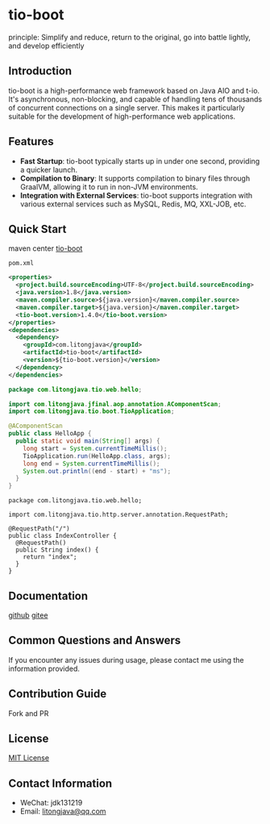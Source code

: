 # tio-boot

principle: Simplify and reduce, return to the original, go into battle lightly, and develop efficiently  
## Introduction
tio-boot is a high-performance web framework based on Java AIO and t-io. It's asynchronous, non-blocking, and capable of handling tens of thousands of concurrent connections on a single server. This makes it particularly suitable for the development of high-performance web applications.

## Features
- **Fast Startup**: tio-boot typically starts up in under one second, providing a quicker launch.
- **Compilation to Binary**: It supports compilation to binary files through GraalVM, allowing it to run in non-JVM environments.
- **Integration with External Services**: tio-boot supports integration with various external services such as MySQL, Redis, MQ, XXL-JOB, etc.

## Quick Start
maven center [tio-boot](https://central.sonatype.com/artifact/com.litongjava/tio-boot)  

`pom.xml`
```xml
<properties>
  <project.build.sourceEncoding>UTF-8</project.build.sourceEncoding>
  <java.version>1.8</java.version>
  <maven.compiler.source>${java.version}</maven.compiler.source>
  <maven.compiler.target>${java.version}</maven.compiler.target>
  <tio-boot.version>1.4.0</tio-boot.version>
</properties>
<dependencies>
  <dependency>
    <groupId>com.litongjava</groupId>
    <artifactId>tio-boot</artifactId>
    <version>${tio-boot.version}</version>
  </dependency>
</dependencies>
```

```java
package com.litongjava.tio.web.hello;

import com.litongjava.jfinal.aop.annotation.AComponentScan;
import com.litongjava.tio.boot.TioApplication;

@AComponentScan
public class HelloApp {
  public static void main(String[] args) {
    long start = System.currentTimeMillis();
    TioApplication.run(HelloApp.class, args);
    long end = System.currentTimeMillis();
    System.out.println((end - start) + "ms");
  }
}
```
```
package com.litongjava.tio.web.hello;

import com.litongjava.tio.http.server.annotation.RequestPath;

@RequestPath("/")
public class IndexController {
  @RequestPath()
  public String index() {
    return "index";
  }
}
```
## Documentation
[github](https://litongjava.github.io/tio-boot-docs/)
[gitee](https://gitee.com/ppnt/tio-boot-docs/tree/main/docs)

## Common Questions and Answers
If you encounter any issues during usage, please contact me using the information provided.

## Contribution Guide
Fork and PR

## License
[MIT License](LICENSE)

## Contact Information
- WeChat: jdk131219
- Email: litongjava@qq.com